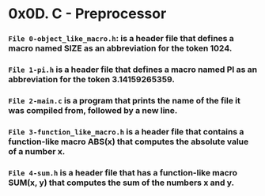 # 0x0D. C - Preprocessor

### `File 0-object_like_macro.h`: is a header file that defines a macro named SIZE as an abbreviation for the token 1024.

### `File 1-pi.h` is a header file that defines a macro named PI as an abbreviation for the token 3.14159265359.

### `File 2-main.c` is a program that prints the name of the file it was compiled from, followed by a new line.

### `File 3-function_like_macro.h` is a header file that contains a function-like macro ABS(x) that computes the absolute value of a number x.

### `File 4-sum.h` is a header file that has a function-like macro SUM(x, y) that computes the sum of the numbers x and y.
